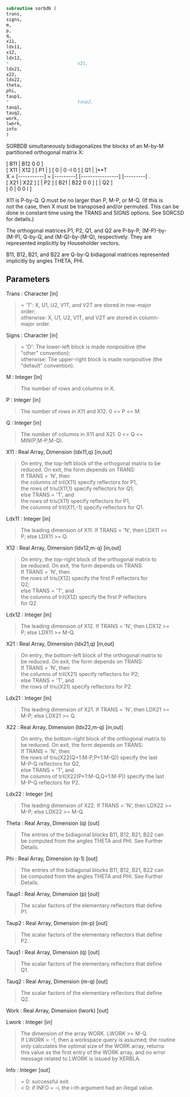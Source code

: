 ```fortran  
subroutine sorbdb (  
trans,  
signs,  
m,  
p,  
q,  
x11,  
ldx11,  
x12,  
ldx12,  
*                          x21,  
ldx21,  
x22,  
ldx22,  
theta,  
phi,  
taup1,  
*                          taup2,  
tauq1,  
tauq2,  
work,  
lwork,  
info  
)  
```  
  
SORBDB simultaneously bidiagonalizes the blocks of an M-by-M  
partitioned orthogonal matrix X:  
  
[ B11 | B12 0  0 ]  
[ X11 | X12 ]   [ P1 |    ] [  0  |  0 -I  0 ] [ Q1 |    ]**T  
X = [-----------] = [---------] [----------------] [---------]   .  
[ X21 | X22 ]   [    | P2 ] [ B21 | B22 0  0 ] [    | Q2 ]  
[  0  |  0  0  I ]  
  
X11 is P-by-Q. Q must be no larger than P, M-P, or M-Q. (If this is  
not the case, then X must be transposed and/or permuted. This can be  
done in constant time using the TRANS and SIGNS options. See SORCSD  
for details.)  
  
The orthogonal matrices P1, P2, Q1, and Q2 are P-by-P, (M-P)-by-  
(M-P), Q-by-Q, and (M-Q)-by-(M-Q), respectively. They are  
represented implicitly by Householder vectors.  
  
B11, B12, B21, and B22 are Q-by-Q bidiagonal matrices represented  
implicitly by angles THETA, PHI.  
  
## Parameters  
Trans : Character [in]  
> = 'T':      X, U1, U2, V1T, and V2T are stored in row-major  
> order;  
> otherwise:  X, U1, U2, V1T, and V2T are stored in column-  
> major order.  
  
Signs : Character [in]  
> = 'O':      The lower-left block is made nonpositive (the  
> "other" convention);  
> otherwise:  The upper-right block is made nonpositive (the  
> "default" convention).  
  
M : Integer [in]  
> The number of rows and columns in X.  
  
P : Integer [in]  
> The number of rows in X11 and X12. 0 <= P <= M.  
  
Q : Integer [in]  
> The number of columns in X11 and X21. 0 <= Q <=  
> MIN(P,M-P,M-Q).  
  
X11 : Real Array, Dimension (ldx11,q) [in,out]  
> On entry, the top-left block of the orthogonal matrix to be  
> reduced. On exit, the form depends on TRANS:  
> If TRANS = 'N', then  
> the columns of tril(X11) specify reflectors for P1,  
> the rows of triu(X11,1) specify reflectors for Q1;  
> else TRANS = 'T', and  
> the rows of triu(X11) specify reflectors for P1,  
> the columns of tril(X11,-1) specify reflectors for Q1.  
  
Ldx11 : Integer [in]  
> The leading dimension of X11. If TRANS = 'N', then LDX11 >=  
> P; else LDX11 >= Q.  
  
X12 : Real Array, Dimension (ldx12,m-q) [in,out]  
> On entry, the top-right block of the orthogonal matrix to  
> be reduced. On exit, the form depends on TRANS:  
> If TRANS = 'N', then  
> the rows of triu(X12) specify the first P reflectors for  
> Q2;  
> else TRANS = 'T', and  
> the columns of tril(X12) specify the first P reflectors  
> for Q2.  
  
Ldx12 : Integer [in]  
> The leading dimension of X12. If TRANS = 'N', then LDX12 >=  
> P; else LDX11 >= M-Q.  
  
X21 : Real Array, Dimension (ldx21,q) [in,out]  
> On entry, the bottom-left block of the orthogonal matrix to  
> be reduced. On exit, the form depends on TRANS:  
> If TRANS = 'N', then  
> the columns of tril(X21) specify reflectors for P2;  
> else TRANS = 'T', and  
> the rows of triu(X21) specify reflectors for P2.  
  
Ldx21 : Integer [in]  
> The leading dimension of X21. If TRANS = 'N', then LDX21 >=  
> M-P; else LDX21 >= Q.  
  
X22 : Real Array, Dimension (ldx22,m-q) [in,out]  
> On entry, the bottom-right block of the orthogonal matrix to  
> be reduced. On exit, the form depends on TRANS:  
> If TRANS = 'N', then  
> the rows of triu(X22(Q+1:M-P,P+1:M-Q)) specify the last  
> M-P-Q reflectors for Q2,  
> else TRANS = 'T', and  
> the columns of tril(X22(P+1:M-Q,Q+1:M-P)) specify the last  
> M-P-Q reflectors for P2.  
  
Ldx22 : Integer [in]  
> The leading dimension of X22. If TRANS = 'N', then LDX22 >=  
> M-P; else LDX22 >= M-Q.  
  
Theta : Real Array, Dimension (q) [out]  
> The entries of the bidiagonal blocks B11, B12, B21, B22 can  
> be computed from the angles THETA and PHI. See Further  
> Details.  
  
Phi : Real Array, Dimension (q-1) [out]  
> The entries of the bidiagonal blocks B11, B12, B21, B22 can  
> be computed from the angles THETA and PHI. See Further  
> Details.  
  
Taup1 : Real Array, Dimension (p) [out]  
> The scalar factors of the elementary reflectors that define  
> P1.  
  
Taup2 : Real Array, Dimension (m-p) [out]  
> The scalar factors of the elementary reflectors that define  
> P2.  
  
Tauq1 : Real Array, Dimension (q) [out]  
> The scalar factors of the elementary reflectors that define  
> Q1.  
  
Tauq2 : Real Array, Dimension (m-q) [out]  
> The scalar factors of the elementary reflectors that define  
> Q2.  
  
Work : Real Array, Dimension (lwork) [out]  
  
Lwork : Integer [in]  
> The dimension of the array WORK. LWORK >= M-Q.  
> If LWORK = -1, then a workspace query is assumed; the routine  
> only calculates the optimal size of the WORK array, returns  
> this value as the first entry of the WORK array, and no error  
> message related to LWORK is issued by XERBLA.  
  
Info : Integer [out]  
> = 0:  successful exit.  
> < 0:  if INFO = -i, the i-th argument had an illegal value.  
  
